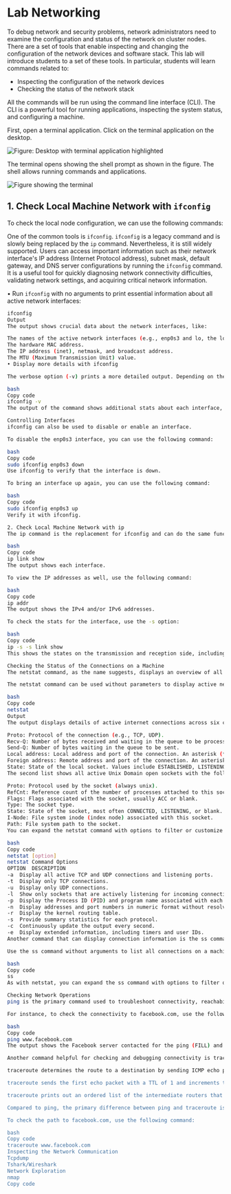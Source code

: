# Lab Networking

To debug network and security problems, network administrators need to examine the configuration and status of the network on cluster nodes. There are a set of tools that enable inspecting and changing the configuration of the network devices and software stack. This lab will introduce students to a set of these tools. In particular, students will learn commands related to:

- Inspecting the configuration of the network devices
- Checking the status of the network stack

All the commands will be run using the command line interface (CLI). The CLI is a powerful tool for running applications, inspecting the system status, and configuring a machine.

First, open a terminal application. Click on the terminal application on the desktop.

![Figure: Desktop with terminal application highlighted](image_placeholder)

The terminal opens showing the shell prompt as shown in the figure. The shell allows running commands and applications.

![Figure showing the terminal](image_placeholder)

## 1. Check Local Machine Network with `ifconfig`

To check the local node configuration, we can use the following commands:

One of the common tools is `ifconfig`. `ifconfig` is a legacy command and is slowly being replaced by the `ip` command. Nevertheless, it is still widely supported. Users can access important information such as their network interface's IP address (Internet Protocol address), subnet mask, default gateway, and DNS server configurations by running the `ifconfig` command. It is a useful tool for quickly diagnosing network connectivity difficulties, validating network settings, and acquiring critical network information.

• Run `ifconfig` with no arguments to print essential information about all active network interfaces:

```bash
ifconfig
Output
The output shows crucial data about the network interfaces, like:

The names of the active network interfaces (e.g., enp0s3 and lo, the loopback interface).
The hardware MAC address.
The IP address (inet), netmask, and broadcast address.
The MTU (Maximum Transmission Unit) value.
• Display more details with ifconfig

The verbose option (-v) prints a more detailed output. Depending on the system, the outcome is either the same as ifconfig without arguments or slightly more in-depth.

bash
Copy code
ifconfig -v
The output of the command shows additional stats about each interface, including the number of packets transmitted (TX) or received (RX) and stats about all transmission errors.

Controlling Interfaces
ifconfig can also be used to disable or enable an interface.

To disable the enp0s3 interface, you can use the following command:

bash
Copy code
sudo ifconfig enp0s3 down
Use ifconfig to verify that the interface is down.

To bring an interface up again, you can use the following command:

bash
Copy code
sudo ifconfig enp0s3 up
Verify it with ifconfig.

2. Check Local Machine Network with ip
The ip command is the replacement for ifconfig and can do the same functionality and more. To list all the devices on a machine, use the following command:

bash
Copy code
ip link show
The output shows each interface.

To view the IP addresses as well, use the following command:

bash
Copy code
ip addr
The output shows the IPv4 and/or IPv6 addresses.

To check the stats for the interface, use the -s option:

bash
Copy code
ip -s -s link show
This shows the states on the transmission and reception side, including the number of packets processed and errors experienced.

Checking the Status of the Connections on a Machine
The netstat command, as the name suggests, displays an overview of all the network connections in the device. The table shows details about the connection protocol, address, and the current state of the network.

The netstat command can be used without parameters to display active network connections:

bash
Copy code
netstat
Output
The output displays details of active internet connections across six columns:

Proto: Protocol of the connection (e.g., TCP, UDP).
Recv-Q: Number of bytes received and waiting in the queue to be processed.
Send-Q: Number of bytes waiting in the queue to be sent.
Local address: Local address and port of the connection. An asterisk (*) in the host indicates that the server is listening on all available interfaces, and a port may not yet be established.
Foreign address: Remote address and port of the connection. An asterisk (*) appears if a connection is not yet established.
State: State of the local socket. Values include ESTABLISHED, LISTENING, CLOSED, or blank.
The second list shows all active Unix Domain open sockets with the following details:

Proto: Protocol used by the socket (always unix).
RefCnt: Reference count of the number of processes attached to this socket.
Flags: Flags associated with the socket, usually ACC or blank.
Type: The socket type.
State: State of the socket, most often CONNECTED, LISTENING, or blank.
I-Node: File system inode (index node) associated with this socket.
Path: File system path to the socket.
You can expand the netstat command with options to filter or customize output:

bash
Copy code
netstat [option]
netstat Command Options
OPTION	DESCRIPTION
-a	Display all active TCP and UDP connections and listening ports.
-t	Display only TCP connections.
-u	Display only UDP connections.
-l	Show only sockets that are actively listening for incoming connections.
-p	Display the Process ID (PID) and program name associated with each socket.
-n	Display addresses and port numbers in numeric format without resolving names.
-r	Display the kernel routing table.
-s	Provide summary statistics for each protocol.
-c	Continuously update the output every second.
-e	Display extended information, including timers and user IDs.
Another command that can display connection information is the ss command.

Use the ss command without arguments to list all connections on a machine:

bash
Copy code
ss
As with netstat, you can expand the ss command with options to filter or customize output.

Checking Network Operations
ping is the primary command used to troubleshoot connectivity, reachability, and name resolution. It allows admins to test if the network stack works properly, if the network is up, and if a certain destination is reachable. ping sends Internet Control Message Protocol (ICMP) echo request messages to a given destination. The destination will echo back the message to the sender. The tool measures the time and displays the round-trip times.

For instance, to check the connectivity to facebook.com, use the following command:

bash
Copy code
ping www.facebook.com
The output shows the Facebook server contacted for the ping (FILL) and its IP address (IP). It also shows multiple trials for ping and their round-trip times. At the end of the command, it shows stats about all trials and the average round-trip time.

Another command helpful for checking and debugging connectivity is traceroute. traceroute is a command-line utility that you can use to trace the path that an Internet Protocol (IP) packet takes to its destination. This tool helps debug connectivity issues and detect any anomalies in the path. It can also be used to detect if a malicious entity has hacked the network to change the path to go through untrusted networks.

traceroute determines the route to a destination by sending ICMP echo packets to the destination. In these packets, traceroute uses varying IP Time-To-Live (TTL) values. Because each router along the path is required to decrease the packet's TTL by at least 1 before forwarding the packet, the TTL is effectively a hop counter. When the TTL on a packet reaches zero (0), the router sends an ICMP "Time Exceeded" message back to the source computer.

traceroute sends the first echo packet with a TTL of 1 and increments the TTL by 1 on each subsequent transmission, until the destination responds or until the maximum TTL is reached. The ICMP "Time Exceeded" messages that intermediate routers send back show the route. Note, however, that some routers silently drop packets that have expired TTLs, and these packets are invisible to traceroute.

traceroute prints out an ordered list of the intermediate routers that return ICMP "Time Exceeded" messages. Using the -d option with the traceroute command instructs traceroute not to perform a DNS lookup on each IP address, so that traceroute reports the IP address of the near-side interface of the routers.

Compared to ping, the primary difference between ping and traceroute is that while ping simply tells you if a server is reachable and the time it takes to transmit and receive data, traceroute details the precise route info, router by router, as well as the time it took for each hop.

To check the path to facebook.com, use the following command:

bash
Copy code
traceroute www.facebook.com
Inspecting the Network Communication
Tcpdump
Tshark/Wireshark
Network Exploration
nmap
Copy code





